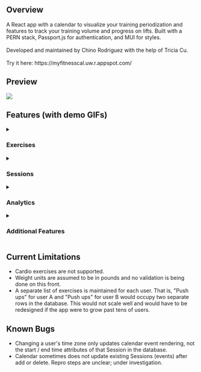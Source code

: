 <h2> Overview </h2>
A React app with a calendar to visualize your training periodization and features to track your training volume and progress on lifts. Built with a PERN stack, Passport.js for authentication, and MUI for styles. </br> </br>
Developed and maintained by Chino Rodriguez with the help of Tricia Cu. </br> </br>
Try it here: https://myfitnesscal.uw.r.appspot.com/

<h2> Preview </h2>
<img src="https://user-images.githubusercontent.com/106716130/199653581-8cc5e829-e8b7-4ad0-9423-894b3a58f078.png"/>

<h2> Features (with demo GIFs)</h2>

<details>
<summary>
<h3> Exercises </h3>
</summary>
  
  <h4> Suggested Exercises </h4>
  On your first login, a popup will appear containing suggested exercises to add to your list. You can see which exercises you've selected in a sub-popup   that also allows you to un-select exercises. The list of suggested exercises can also be accessed from the Exercises page.
  <img src="https://user-images.githubusercontent.com/106716130/199435951-3d76c90e-2e0e-4d64-b45c-cf833d36e2e9.GIF" />
  
  <h4> Add Exercise </h4>
  Add an exercise to your list. Attempting to add a duplicate exercise results in an error.
  <img src="https://user-images.githubusercontent.com/106716130/199436024-d565e220-93d4-4b70-af75-8398ef9f57d9.GIF" />
  
  <h4> Delete Exercise </h4>
  Delete an exercise from your list. </br>
  <img src="https://user-images.githubusercontent.com/106716130/199436042-ac79b38d-2997-4c39-95ee-8908bac6ed25.GIF" />

</details>


<details>
    <summary>
<h3> Sessions </h3>
      </summary>

  <h4> Add Session </h4>
    <img src="https://user-images.githubusercontent.com/106716130/199436285-18a28c7a-6a20-4f91-8bc5-381698ec0cb5.GIF" />
  
  <h4> Edit Session </h4>
    <img src="https://user-images.githubusercontent.com/106716130/199436290-b8f62674-6a63-4ed0-b2f8-2fd2f881fa65.GIF" />
  
  <h4> Delete Session </h4>
    <img src="https://user-images.githubusercontent.com/106716130/199436324-7e271e9d-fe0c-4523-8e5a-4ea20cd36482.GIF"/>

  <h4> Add Sets to Session </h4>
      <img src="https://user-images.githubusercontent.com/106716130/199436358-9d3e0898-7085-4559-9aba-6cf2739749b1.GIF" />

  <h4> Delete Sets from Session </h4>
    <img src="https://user-images.githubusercontent.com/106716130/199436368-d3750582-f37e-44a1-9ddc-2b04dd78b927.GIF" />
  
</details>

    
<details>
  <summary>
<h3> Analytics </h3>
    </summary>

   <h4> Volume Counter </h4>
    Returns the number of sets performed for the chosen muscle group within the given date range. Also includes a breakdown of exercises (per muscle            group) as well as extra statistics like maximum weight and average reps per set.
          <img src="https://user-images.githubusercontent.com/106716130/199436244-17bde4de-f1d4-465a-b0d7-c17280dbdf8e.GIF"/>


  <h4> Progress Tracker </h4>
  Returns all the sets performed for the chosen exercise within the given date range, grouped by session and sorted by date in descending order, such       that the most recent session is shown first. </br>
    <img src="https://user-images.githubusercontent.com/106716130/199436257-a1f2ded7-e078-405f-bdca-124d93ca5b49.GIF" />

  </details>

<details>
  <summary>
<h3> Additional Features </h3>
    </summary>
    
  <h4> Password strength requirements </h4>
    In this example, the password lacks an uppercase letter, hence the error.
    <img src="https://user-images.githubusercontent.com/106716130/199437569-4dd5052f-e966-4e31-abc3-7ffb4c9af214.gif"/>


  <h4> Toggle dark / light theme </h4>
      <img src="https://user-images.githubusercontent.com/106716130/199437517-117859a4-00a5-4dfb-9979-066eb0ce917e.gif" />

  <h4> Time zone support </h4>
      So that calendar events (sessions) display on the calendar at the correct time. In this example, changing the user's time zone from Pacific to Eastern Time results in the session being rendered on the calendar three hours later.
            <img src="https://user-images.githubusercontent.com/106716130/199437363-bfa3cc23-66cb-48d5-bf87-23db93148c76.gif" />
  <h4> Deactivate account </h4>
  The error "user does not exist" is proof that the user "demo" was deleted.
      <img src="https://user-images.githubusercontent.com/106716130/199437335-590b55ff-9d63-44f6-95e2-74eed0d38997.gif" />

  </details>
  
  <h2> Current Limitations </h2>
  <ul>
  <li>
  Cardio exercises are not supported.
  </li>
  <li>
  Weight units are assumed to be in pounds and no validation is being done on this front.
  </li>
  <li>
  A separate list of exercises is maintained for each user. That is, "Push ups" for user A and "Push ups" for user B would occupy two separate rows in the database. This would not scale well and would have to be redesigned if the app were to grow past tens of users.
  </li>
  </ul>

<h2> Known Bugs </h2>
  <ul>
        <li> Changing a user's time zone only updates calendar event rendering, not the start / end time attributes of that Session in the database.</li>
  <li> Calendar sometimes does not update existing Sessions (events) after add or delete. Repro steps are unclear; under investigation. </li>
  </ul>
    
